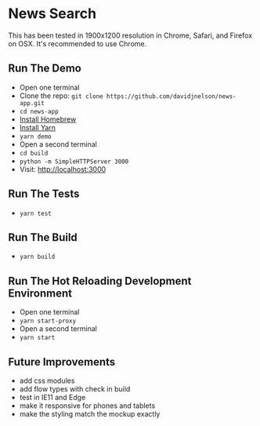 # News Search

This has been tested in 1900x1200 resolution in Chrome, Safari, and Firefox on OSX.  It's recommended to use Chrome.

## Run The Demo

- Open one terminal
- Clone the repo: `git clone https://github.com/davidjnelson/news-app.git`
- `cd news-app`
- [Install Homebrew](https://brew.sh/)
- [Install Yarn](https://yarnpkg.com/lang/en/docs/install/#mac-stable)
- `yarn demo`
- Open a second terminal
- `cd build`
- `python -m SimpleHTTPServer 3000`
- Visit: [http://localhost:3000](http://localhost:3000)

## Run The Tests
- `yarn test`

## Run The Build
- `yarn build`

## Run The Hot Reloading Development Environment
- Open one terminal
- `yarn start-proxy`
- Open a second terminal
- `yarn start`

## Future Improvements
- add css modules
- add flow types with check in build
- test in IE11 and Edge
- make it responsive for phones and tablets
- make the styling match the mockup exactly
